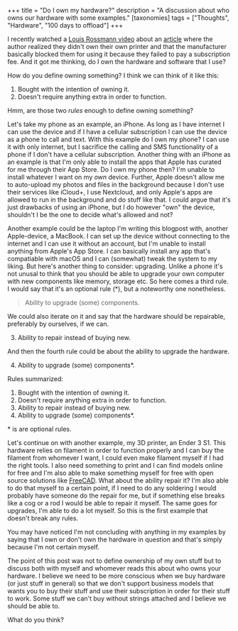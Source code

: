 +++
title = "Do I own my hardware?"
description = "A discussion about who owns our hardware with some examples."
[taxonomies]
tags = ["Thoughts", "Hardware", "100 days to offload"]
+++

I recently watched a [Louis Rossmann video][video] about an [article][article]
where the author realized they didn't own their own printer and that the
manufacturer basically blocked them for using it because they failed to pay a
subscription fee. And it got me thinking, do I own the hardware and software
that I use?

How do you define owning something? I think we can think of it like this:

1. Bought with the intention of owning it.
1. Doesn't require anything extra in order to function.

Hmm, are those two _rules_ enough to define owning something?

Let's take my phone as an example, an iPhone. As long as I have internet I can
use the device and if I have a cellular subscription I can use the device as a
phone to call and text. With this example do I own my phone? I can use it with
only internet, but I sacrifice the calling and SMS functionality of a phone if I
don't have a cellular subscription. Another thing with an iPhone as an example
is that I'm only able to install the apps that Apple has curated for me through
their App Store. Do I own my phone then? I'm unable to install whatever I want
on my _own_ device. Further, Apple doesn't allow me to auto-upload my photos and
files in the background because I don't use their services like iCloud+, I use
Nextcloud, and only Apple's apps are allowed to run in the background and do
stuff like that. I could argue that it's just drawbacks of using an iPhone, but
I do however "own" the device, shouldn't I be the one to decide what's allowed
and not?

Another example could be the laptop I'm writing this blogpost with, another
Apple-device, a MacBook. I can set up the device without connecting to the
internet and I can use it without an account, but I'm unable to install anything
from Apple's App Store. I can basically install any app that's compatiable with
macOS and I can (somewhat) tweak the system to my liking. But here's another
thing to consider: upgrading. Unlike a phone it's not unusal to think that you
should be able to upgrade your own computer with new components like memory,
storage etc. So here comes a third rule. I would say that it's an optional rule
(\*), but a noteworthy one nonetheless.

> Ability to upgrade (some) components.

We could also iterate on it and say that the hardware should be repairable,
preferably by ourselves, if we can.

3. Ability to repair instead of buying new.

And then the fourth rule could be about the ability to upgrade the hardware.

4. Ability to upgrade (some) components\*.

Rules summarized:

1. Bought with the intention of owning it.
1. Doesn't require anything extra in order to function.
1. Ability to repair instead of buying new.
1. Ability to upgrade (some) components\*.

\* is are optional rules.

Let's continue on with another example, my 3D printer, an Ender 3 S1. This
hardware relies on filament in order to function properly and I can buy the
filament from whomever I want, I could even make filament myself if I had the
right tools. I also need something to print and I can find models online for
free and I'm also able to make something myself for free with open source
solutions like [FreeCAD][freecad]. What about the ability repair it? I'm also
able to do that myself to a certain point, if I need to do any soldering I would
probably have someone do the repair for me, but if something else breaks like a
cog or a rod I would be able to repair it myself. The same goes for upgrades,
I'm able to do a lot myself. So this is the first example that doesn't break any
rules.

You may have noticed I'm not concluding with anything in my examples by saying
that I own or don't own the hardware in question and that's simply because I'm
not certain myself.

The point of this post was not to define ownership of my own stuff but to
discuss both with myself and whomever reads this about who owns your hardware. I
believe we need to be more conscious when we buy hardware (or just stuff in
general) so that we don't support business models that wants you to buy their
stuff and use their subscription in order for their stuff to work. Some stuff we
can't buy without strings attached and I believe we should be able to.

What do you think?

[video]: https://www.youtube.com/watch?v=KGszSj0BLeg
[article]:
  https://www.theatlantic.com/technology/archive/2023/02/home-printer-digital-rights-management-hp-instant-ink-subscription/672913/
[freecad]: https://www.freecad.org/
